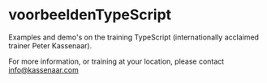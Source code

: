 # voorbeeldenTypeScript
Examples and demo's on the training TypeScript  (internationally acclaimed trainer Peter Kassenaar).

For more information, or training at your location, please contact info@kassenaar.com
